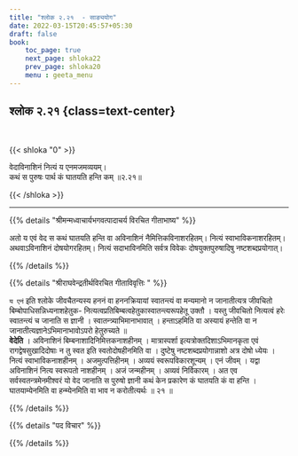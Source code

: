 ```yaml
---
title: "श्लोक २.२१  - साङ्ययोग"
date: 2022-03-15T20:45:57+05:30
draft: false
book:
    toc_page: true
    next_page: shloka22
    prev_page: shloka20
    menu : geeta_menu
---
```




## श्लोक २.२१ {class=text-center}

<br/>

{{< shloka  "0"  >}}

वेदाविनाशिनं नित्यं य एनमजमव्ययम्।  
कथं स पुरुषः पार्थ कं घातयति हन्ति कम् ॥२.२१॥

{{< /shloka >}}

---


{{% details "श्रीमन्मध्वाचार्यभगवत्पादाचर्य विरचित  गीताभाष्य" %}}

अतो य एवं वेद स कथं घातयति हन्ति वा अविनाशिनं नैमित्तिकविनाशरहितम्। नित्यं स्वाभाविकनाशरहितम्। अथवाऽविनाशिनं दोषयोगरहितम्। नित्यं सदाभाविनमिति सर्वत्र विवेकः दोषयुक्तपुरुषादिषु नष्टशब्दप्रयोगात्।

{{% /details %}}



{{% details "श्रीराघवेन्द्रतीर्थविरचित गीताविवृत्तिः " %}}

`य एनं`  इति श्लोके जीवचैतन्यस्य हननं वा हननक्रियायां स्वातन्त्यं
वा मन्यमानो न जानातीत्यत्र जीवचितो बिम्बोपाधिसन्निध्यनाशहेतुक-
नित्यत्वप्रतिबिम्बत्वहेतुकास्वातन्त्यरूपहेतू उक्तौ । यस्तु जीवचितो नित्यत्वं
हरेः स्वातन्त्यं च जानाति स ज्ञानी । स्वातन्त्र्याभिमानाभावात्‌ । हन्ताऽहमिति
वा अस्यायं हन्तेति वा न जानातीत्यज्ञानेऽभिमानाभावोऽपरो हेतुरुच्यते ॥   
**वेदेति** । अविनाशिनं बिम्बनाशादिनिमित्तकनाशहीनम्‌ । मात्रास्पर्शा
इत्यत्रोक्तदिशाऽभिमानकृता एवं रागद्वेषसुखादिदोषाः न तु स्वत इति
स्वतोदोषहीनमिति वा । दुष्टेषु नष्टशब्दप्रयोगान्नाशो अत्र दोषो ध्येयः । नित्यं
स्वाभाविकनाशहीनम्‌ । अजमुत्पत्तिहीनम्‌ । अव्ययं स्वरूपविकारशून्यम्‌ ।
एनं जीवम्‌ । यद्वा अविनाशिनं नित्य स्वरूपतो नाशहीनम्‌ । अजं जन्महीनम्‌
। अव्यवं निर्विकारम्‌ । अत एव सर्वस्वतन्त्रमेनमीश्वरं यो वेद जानाति स
पुरुषो ज्ञानी कथं केन प्रकारेण कं घातयति कं वा हन्ति । घातयाम्येनमिति वा हन्म्येनमिति वा भाव न करोतीत्यर्थः ॥ २१ ॥


{{% /details %}}



{{% details "पद विचार" %}}


{{% /details %}}
